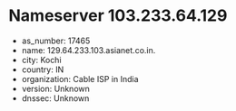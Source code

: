 # Nameserver 103.233.64.129

* as_number: 17465
* name: 129.64.233.103.asianet.co.in.
* city: Kochi
* country: IN
* organization: Cable ISP in India
* version: Unknown
* dnssec: Unknown
